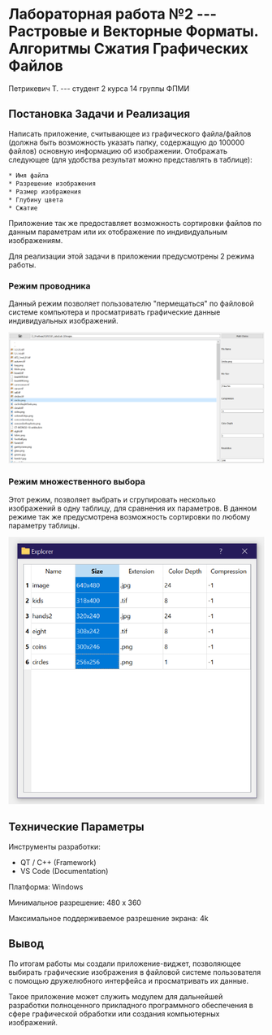 # Лабораторная работа №2 --- Растровые и Векторные Форматы. Алгоритмы Сжатия Графических Файлов

Петрикевич Т. --- студент 2 курса 14 группы ФПМИ

## Постановка Задачи и Реализация

Написать приложение, считывающее из графического
файла/файлов (должна быть возможность указать папку, содержащую до 100000
файлов) основную информацию об изображении. Отображать
следующее (для удобства результат можно представлять в таблице):

    * Имя файла
    * Разрешение изображения
    * Размер изображения
    * Глубину цвета
    * Сжатие

Приложение так же предоставляет возможность сортировки файлов по данным
параметрам или их отображение по индивидуальным изображениям.

Для реализации этой задачи в приложении предусмотрены 2 режима работы.

### Режим проводника

Данный режим позволяет пользователю "пермещаться" по файловой системе компьютера и
просматривать графические данные индивидуальных изображений.

![Explorer GUI Screenshot](Explorer%20GUI.png)

### Режим множественного выбора

Этот режим, позволяет выбрать и сгрупировать несколько изображений
в одну таблицу, для сравнения их параметров. В данном режиме так
же предусмотрена возможность сортировки по любому параметру таблицы.

![Multichoice GUI Screenshot](Multi%20Choice%20GUI.png)

## Технические Параметры

Инструменты разработки:

- QT / C++ (Framework)
- VS Code (Documentation)

Платформа: Windows

Минимальное разрешение: 480 x 360

Максимальное поддерживаемое разрешение экрана: 4k

## Вывод

По итогам работы мы создали приложение-виджет, позволяющее
выбирать графические изображения в файловой системе
пользователя с помощью дружелюбного интерфейса и просматривать их данные.

Такое приложение может служить модулем для дальнейшей разработки
полноценного прикладного программного обеспечения в сфере графической обработки
или создания компьютерных изображений.
